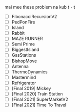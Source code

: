 mai mee these problem na kub t - t
- [ ] FibonacciRecursionV2
- [ ] PedPonFire
- [ ] Island
- [ ] Rabbit
- [ ] MAZE RUNNER
- [ ] Semi Prime
- [ ] BiggestIsland
- [ ] GasStations
- [ ] BishopMove
- [ ] Antenna
- [ ] ThermoDynamics
- [ ] Mastermind
- [ ] Refrigerator
- [ ] [Final 2019] Mickey
- [ ] [Final 2020] Train Station
- [ ] [Final 2021] SuperMarketV2
- [ ] [Final 2021] Time To Travel